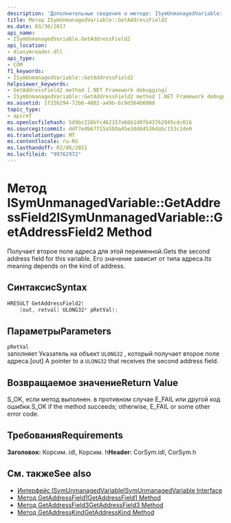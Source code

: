 ```yaml
---
description: 'Дополнительные сведения о методе: ISymUnmanagedVariable:: GetAddressField2'
title: Метод ISymUnmanagedVariable::GetAddressField2
ms.date: 03/30/2017
api_name:
- ISymUnmanagedVariable.GetAddressField2
api_location:
- diasymreader.dll
api_type:
- COM
f1_keywords:
- ISymUnmanagedVariable::GetAddressField2
helpviewer_keywords:
- GetAddressField2 method [.NET Framework debugging]
- ISymUnmanagedVariable::GetAddressField2 method [.NET Framework debugging]
ms.assetid: 1f25b294-72b6-4882-a49b-6c9d364b6008
topic_type:
- apiref
ms.openlocfilehash: 5d9bc226bfc462157e66b1d8fb43762945cdc016
ms.sourcegitcommit: ddf7edb67715a5b9a45e3dd44536dabc153c1de0
ms.translationtype: MT
ms.contentlocale: ru-RU
ms.lasthandoff: 02/06/2021
ms.locfileid: "99762972"
---
```

# <a name="isymunmanagedvariablegetaddressfield2-method"></a><span data-ttu-id="4562b-103">Метод ISymUnmanagedVariable::GetAddressField2</span><span class="sxs-lookup"><span data-stu-id="4562b-103">ISymUnmanagedVariable::GetAddressField2 Method</span></span>

<span data-ttu-id="4562b-104">Получает второе поле адреса для этой переменной.</span><span class="sxs-lookup"><span data-stu-id="4562b-104">Gets the second address field for this variable.</span></span> <span data-ttu-id="4562b-105">Его значение зависит от типа адреса.</span><span class="sxs-lookup"><span data-stu-id="4562b-105">Its meaning depends on the kind of address.</span></span>  
  
## <a name="syntax"></a><span data-ttu-id="4562b-106">Синтаксис</span><span class="sxs-lookup"><span data-stu-id="4562b-106">Syntax</span></span>  
  
```cpp  
HRESULT GetAddressField2(  
    [out, retval] ULONG32* pRetVal);  
```  
  
## <a name="parameters"></a><span data-ttu-id="4562b-107">Параметры</span><span class="sxs-lookup"><span data-stu-id="4562b-107">Parameters</span></span>  

 `pRetVal`  
 <span data-ttu-id="4562b-108">заполняет Указатель на объект `ULONG32` , который получает второе поле адреса.</span><span class="sxs-lookup"><span data-stu-id="4562b-108">[out] A pointer to a `ULONG32` that receives the second address field.</span></span>  
  
## <a name="return-value"></a><span data-ttu-id="4562b-109">Возвращаемое значение</span><span class="sxs-lookup"><span data-stu-id="4562b-109">Return Value</span></span>  

 <span data-ttu-id="4562b-110">S_OK, если метод выполнен. в противном случае E_FAIL или другой код ошибки.</span><span class="sxs-lookup"><span data-stu-id="4562b-110">S_OK if the method succeeds; otherwise, E_FAIL or some other error code.</span></span>  
  
## <a name="requirements"></a><span data-ttu-id="4562b-111">Требования</span><span class="sxs-lookup"><span data-stu-id="4562b-111">Requirements</span></span>  

 <span data-ttu-id="4562b-112">**Заголовок:** Корсим. idl, Корсим. h</span><span class="sxs-lookup"><span data-stu-id="4562b-112">**Header:** CorSym.idl, CorSym.h</span></span>  
  
## <a name="see-also"></a><span data-ttu-id="4562b-113">См. также</span><span class="sxs-lookup"><span data-stu-id="4562b-113">See also</span></span>

- [<span data-ttu-id="4562b-114">Интерфейс ISymUnmanagedVariable</span><span class="sxs-lookup"><span data-stu-id="4562b-114">ISymUnmanagedVariable Interface</span></span>](isymunmanagedvariable-interface.md)
- [<span data-ttu-id="4562b-115">Метод GetAddressField1</span><span class="sxs-lookup"><span data-stu-id="4562b-115">GetAddressField1 Method</span></span>](isymunmanagedvariable-getaddressfield1-method.md)
- [<span data-ttu-id="4562b-116">Метод GetAddressField3</span><span class="sxs-lookup"><span data-stu-id="4562b-116">GetAddressField3 Method</span></span>](isymunmanagedvariable-getaddressfield3-method.md)
- [<span data-ttu-id="4562b-117">Метод GetAddressKind</span><span class="sxs-lookup"><span data-stu-id="4562b-117">GetAddressKind Method</span></span>](isymunmanagedvariable-getaddresskind-method.md)
